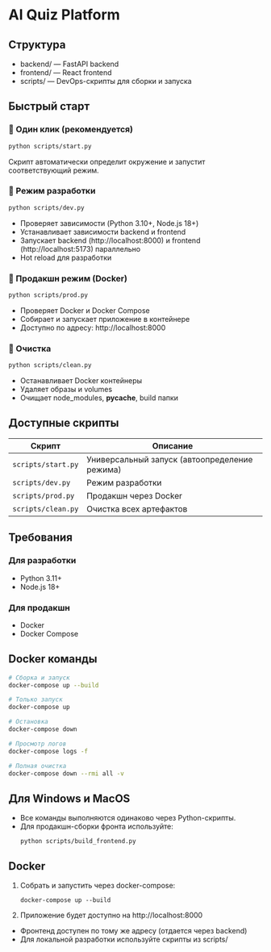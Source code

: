 # AI Quiz Platform

## Структура

- backend/ — FastAPI backend
- frontend/ — React frontend
- scripts/ — DevOps-скрипты для сборки и запуска

## Быстрый старт

### 🚀 Один клик (рекомендуется)

```bash
python scripts/start.py
```

Скрипт автоматически определит окружение и запустит соответствующий режим.

### 🔧 Режим разработки

```bash
python scripts/dev.py
```

- Проверяет зависимости (Python 3.10+, Node.js 18+)
- Устанавливает зависимости backend и frontend
- Запускает backend (http://localhost:8000) и frontend (http://localhost:5173) параллельно
- Hot reload для разработки

### 🐳 Продакшн режим (Docker)

```bash
python scripts/prod.py
```

- Проверяет Docker и Docker Compose
- Собирает и запускает приложение в контейнере
- Доступно по адресу: http://localhost:8000

### 🧹 Очистка

```bash
python scripts/clean.py
```

- Останавливает Docker контейнеры
- Удаляет образы и volumes
- Очищает node_modules, __pycache__, build папки

## Доступные скрипты

| Скрипт | Описание |
|--------|----------|
| `scripts/start.py` | Универсальный запуск (автоопределение режима) |
| `scripts/dev.py` | Режим разработки |
| `scripts/prod.py` | Продакшн через Docker |
| `scripts/clean.py` | Очистка всех артефактов |

## Требования

### Для разработки
- Python 3.11+
- Node.js 18+

### Для продакшн
- Docker
- Docker Compose

## Docker команды

```bash
# Сборка и запуск
docker-compose up --build

# Только запуск
docker-compose up

# Остановка
docker-compose down

# Просмотр логов
docker-compose logs -f

# Полная очистка
docker-compose down --rmi all -v
```

## Для Windows и MacOS

- Все команды выполняются одинаково через Python-скрипты.
- Для продакшн-сборки фронта используйте:
   ```
   python scripts/build_frontend.py
   ```

## Docker

1. Собрать и запустить через docker-compose:
   ```
   docker-compose up --build
   ```
2. Приложение будет доступно на http://localhost:8000

- Фронтенд доступен по тому же адресу (отдается через backend)
- Для локальной разработки используйте скрипты из scripts/ 